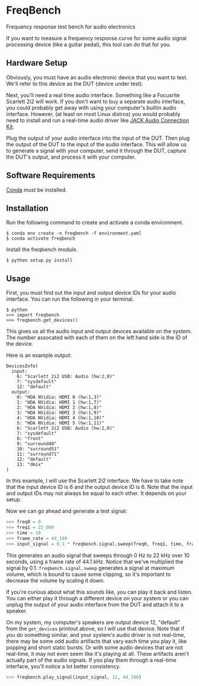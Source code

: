 # FreqBench

Frequency response test bench for audio electronics

If you want to measure a frequency response curve for some audio signal
processing device (like a guitar pedal), this tool can do that for you.

## Hardware Setup

Obviously, you must have an audio electronic device that you want to test.
We'll refer to this device as the DUT (device under test).

Next, you'll need a real time audio interface. Something like a Focusrite
Scarlett 2i2 will work. If you don't want to buy a separate audio interface,
you could probably get away with using your computer's builtin audio interface.
However, (at least on most Linux distros) you would probably need to install
and run a real-time audio driver like [JACK Audio Connection
Kit](https://jackaudio.org/).

Plug the output of your audio interface into the input of the DUT. Then plug
the output of the DUT to the input of the audio interface. This will allow us
to generate a signal with your computer, send it through the DUT, capture the
DUT's output, and process it with your computer.

## Software Requirements

[Conda](https://docs.conda.io/projects/conda/en/latest/user-guide/install/index.html) must be installed.

## Installation

Run the following command to create and activate a conda environment.

```
$ conda env create -n freqbench -f environment.yaml
$ conda activate freqbench
```

Install the freqbench module.

```
$ python setup.py install
```

## Usage

First, you must find out the input and output device IDs for your audio
interface. You can run the following in your terminal.

```
$ python
>>> import freqbench
>>> freqbench.get_devices()
```

This gives us all the audio input and output devices available on the system.
The number assocated with each of them on the left hand side is the ID of the
device.

Here is an example output:

```
DevicesInfo(
  input:
    6: "Scarlett 2i2 USB: Audio (hw:2,0)"
    7: "sysdefault"
    12: "default"
  output:
    0: "HDA NVidia: HDMI 0 (hw:1,3)"
    1: "HDA NVidia: HDMI 1 (hw:1,7)"
    2: "HDA NVidia: HDMI 2 (hw:1,8)"
    3: "HDA NVidia: HDMI 3 (hw:1,9)"
    4: "HDA NVidia: HDMI 4 (hw:1,10)"
    5: "HDA NVidia: HDMI 5 (hw:1,11)"
    6: "Scarlett 2i2 USB: Audio (hw:2,0)"
    7: "sysdefault"
    8: "front"
    9: "surround40"
    10: "surround51"
    11: "surround71"
    12: "default"
    13: "dmix"
)
```

In this example, I will use the Scarlett 2i2 interface. We have to take
note that the input device ID is 6 and the output device ID is 6. Note that
the input and output IDs may not always be equal to each other. It depends on
your setup.

Now we can go ahead and generate a test signal:

```python
>>> freq0 = 0
>>> freq1 = 22_000
>>> time = 10
>>> frame_rate = 44_100
>>> input_signal = 0.1 * freqbench.signal.sweep(freq0, freq1, time, frame_rate)
```

This generates an audio signal that sweeps through 0 Hz to 22 kHz over 10
seconds, using a frame rate of 44.1 kHz. Notice that we've multiplied the
signal by 0.1. `freqbench.signal.sweep` generates a signal at maximum volume,
which is bound to cause some clipping, so it's important to decrease the
volume by scaling it down.

If you're curious about what this sounds like, you can play it back and
listen. You can either play it through a different device on your system or
you can unplug the output of your audio interface from the DUT and attach it
to a speaker.

On my system, my computer's speakers are output device 12, "default" from the
`get_devices` printout above, so I will use that device. Note that if you
do something similar, and your system's audio driver is not real-time, there
may be some odd audio artifacts that vary each time you play it, like popping
and short static bursts. Or with some audio devices that are not real-time, it
may not even seem like it's playing at all. These artifacts aren't actually
part of the audio signals. If you play them through a real-time interface,
you'll notice a lot better consistency.

```python
>>> freqbench.play_signal(input_signal, 12, 44_100)
```
